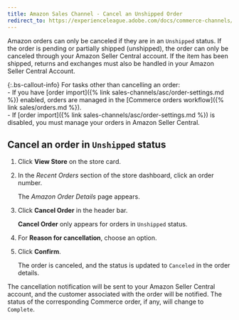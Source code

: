 ```yaml
---
title: Amazon Sales Channel - Cancel an Unshipped Order
redirect_to: https://experienceleague.adobe.com/docs/commerce-channels/amazon/admin-orders/cancel-unshipped-order.html
---
```


Amazon orders can only be canceled if they are in an `Unshipped` status. If the order is pending or partially shipped (unshipped), the order can only be canceled through your Amazon Seller Central account. If the item has been shipped, returns and exchanges must also be handled in your Amazon Seller Central Account.

{:.bs-callout-info}
For tasks other than cancelling an order:<br/>- If you have [order import]({% link sales-channels/asc/order-settings.md %}) enabled, orders are managed in the [Commerce orders workflow]({% link sales/orders.md %}).<br/>- If [order import]({% link sales-channels/asc/order-settings.md %}) is disabled, you must manage your orders in Amazon Seller Central.

## Cancel an order in `Unshipped` status

1. Click **View Store** on the store card.

1. In the _Recent Orders_ section of the store dashboard, click an order number.

    The _Amazon Order Details_ page appears.

1. Click **Cancel Order** in the header bar.

    **Cancel Order** only appears for orders in `Unshipped` status.

1. For **Reason for cancellation**, choose an option.

1. Click **Confirm**.

    The order is canceled, and the status is updated to `Canceled` in the order details.

The cancellation notification will be sent to your Amazon Seller Central account, and the customer associated with the order will be notified. The status of the corresponding Commerce order, if any, will change to `Complete`.
